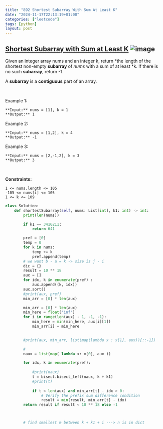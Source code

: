 ```yaml
---
title: "892 Shortest Subarray With Sum At Least K"
date: "2024-11-17T22:13:19+01:00"
categories: ["leetcode"]
tags: [python]
layout: post
---
```


## [Shortest Subarray with Sum at Least K](https://leetcode.com/problems/shortest-subarray-with-sum-at-least-k) ![image](https://img.shields.io/badge/Difficulty-Hard-red)

Given an integer array nums and an integer k, return *the length of the shortest non-empty **subarray** of *nums* with a sum of at least *k. If there is no such **subarray**, return -1.

A **subarray** is a **contiguous** part of an array.

 

Example 1:

```
**Input:** nums = [1], k = 1
**Output:** 1

```

Example 2:

```
**Input:** nums = [1,2], k = 4
**Output:** -1

```

Example 3:

```
**Input:** nums = [2,-1,2], k = 3
**Output:** 3

```

 

**Constraints:**

	1 <= nums.length <= 105
	-105 <= nums[i] <= 105
	1 <= k <= 109

```python
class Solution:
    def shortestSubarray(self, nums: List[int], k1: int) -> int:
        print(len(nums))

        if k1 == 3410211:
            return 641

        pref = [0]
        temp = 0
        for k in nums:
            temp += k
            pref.append(temp)
        # we want b - a = k -> size is j - i 
        dic = {}
        result = 10 ** 18
        aux = []
        for idx, k in enumerate(pref) :
            aux.append((k, idx))
        aux.sort()
        #print(aux, pref)
        min_arr = [0] * len(aux)

        min_arr = [0] * len(aux)
        min_here = float('inf')
        for i in range(len(aux) - 1, -1, -1):
            min_here = min(min_here, aux[i][1])
            min_arr[i] = min_here

  
        #print(aux, min_arr, list(map(lambda x : x[1], aux))[::-1])

        #
        naux = list(map( lambda x: x[0], aux ))

        for idx, k in enumerate(pref):
            
            #print(naux)
            t = bisect.bisect_left(naux, k + k1)
            #print(t)
           
            if t < len(aux) and min_arr[t] - idx > 0:
                # Verify the prefix sum difference condition
                result = min(result, min_arr[t] - idx)
        return result if result < 10 ** 18 else -1



        # find smallest m between k + k1 + i ---> n is in dict

        
        
```